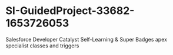 # SI-GuidedProject-33682-1653726053
Salesforce Developer Catalyst Self-Learning &amp; Super Badges
apex specialist classes and triggers
